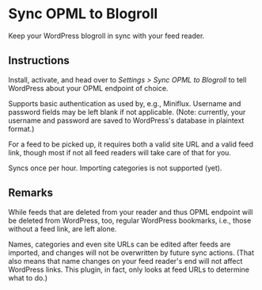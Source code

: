 # Sync OPML to Blogroll
Keep your WordPress blogroll in sync with your feed reader.

## Instructions
Install, activate, and head over to *Settings > Sync OPML to Blogroll* to tell WordPress about your OPML endpoint of choice.

Supports basic authentication as used by, e.g., Miniflux. Username and password fields may be left blank if not applicable. (Note: currently, your username and password are saved to WordPress's database in plaintext format.)

For a feed to be picked up, it requires both a valid site URL and a valid feed link, though most if not all feed readers will take care of that for you.

Syncs once per hour. Importing categories is not supported (yet).

## Remarks
While feeds that are deleted from your reader and thus OPML endpoint will be deleted from WordPress, too, regular WordPress bookmarks, i.e., those without a feed link, are left alone.

Names, categories and even site URLs can be edited after feeds are imported, and changes will not be overwritten by future sync actions. (That also means that name changes on your feed reader's end will not affect WordPress links. This plugin, in fact, only looks at feed URLs to determine what to do.)
